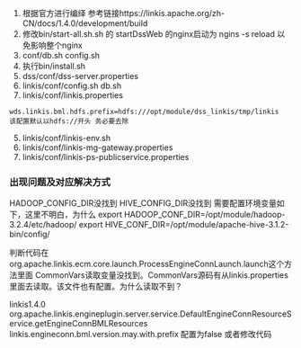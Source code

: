 1. 根据官方进行编绎 参考链接https://linkis.apache.org/zh-CN/docs/1.4.0/development/build
2. 修改bin/start-all.sh.sh 的 startDssWeb 的nginx启动为 ngins -s reload  以免影响整个nginx
2. conf/db.sh config.sh
3. 执行bin/install.sh
3. dss/conf/dss-server.properties
8. linkis/conf/config.sh db.sh
4. linkis/conf/linkis.properties
```shell
wds.linkis.bml.hdfs.prefix=hdfs:///opt/module/dss_linkis/tmp/linkis
该配置默认以hdfs://开头 务必要去除
```
5. linkis/conf/linkis-env.sh
6. linkis/conf/linkis-mg-gateway.properties
7. linkis/conf/linkis-ps-publicservice.properties



### 出现问题及对应解决方式
HADOOP_CONFIG_DIR没找到
HIVE_CONFIG_DIR没找到
需要配置环境变量如下，这里不明白，为什么
export HADOOP_CONF_DIR=/opt/module/hadoop-3.2.4/etc/hadoop/
export HIVE_CONF_DIR=/opt/module/apache-hive-3.1.2-bin/config/

判断代码在org.apache.linkis.ecm.core.launch.ProcessEngineConnLaunch.launch这个方法里面
CommonVars读取变量没找到。CommonVars源码有从linkis.properties里面去读取。该文件也有配置。为什么读取不到？




linkis1.4.0
org.apache.linkis.engineplugin.server.service.DefaultEngineConnResourceService.getEngineConnBMLResources
linkis.engineconn.bml.version.may.with.prefix  配置为false  或者修改代码
